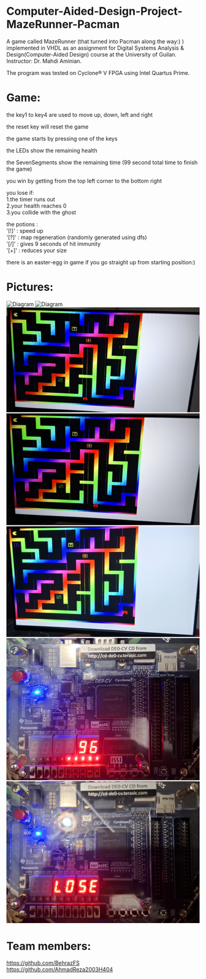 # Computer-Aided-Design-Project-MazeRunner-Pacman
A game called MazeRunner (that turned into Pacman along the way:) ) implemented in VHDL as an assignment for Digital Systems Analysis & Design(Computer-Aided Design) course at the University of Guilan.<br>
Instructor: Dr. Mahdi Aminian.

The program was tested on Cyclone® V FPGA using Intel Quartus Prime.
# Game:
the key1 to key4 are used to move up, down, left and right 

the reset key will reset the game 

the game starts by pressing one of the keys

the LEDs show the remaining health

the SevenSegments show the remaining time (99 second total time to finish the game)

you win by getting from the top left corner to the bottom right 

you lose if:<br>
1.the timer runs out<br>
2.your health reaches 0<br>
3.you collide with the ghost

the potions : <br>
'[!]' : speed up<br>
'[?]' : map regeneration (randomly generated using dfs)<br>
'[/]' : gives 9 seconds of hit immunity <br>
'[+]' : reduces your size<br>

there is an easter-egg in game if you go straight up from starting position:)

# Pictures:
![Diagram](1.jpg)
![Diagram](2.jpg)
![Diagram](3.jpg)
![Diagram](4.jpg)
![Diagram](5.jpg)
![Diagram](6.jpg)
![Diagram](7.jpg)
# Team members: 
https://github.com/BehrazFS <br>
https://github.com/AhmadReza2003H404
